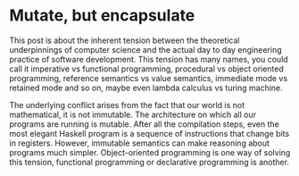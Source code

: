 # Mutate, but encapsulate

This post is about the inherent tension between the theoretical underpinnings of computer science and the actual day to day engineering practice of software development. This tension has many names, you could call it imperative vs functional programming, procedural vs object oriented programming, reference semantics vs value semantics, immediate mode vs retained mode and so on, maybe even lambda calculus vs turing machine.

The underlying conflict arises from the fact that our world is not mathematical, it is not immutable. The architecture on which all our programs are running is mutable. After all the compilation steps, even the most elegant Haskell program is a sequence of instructions that change bits in registers. However, immutable semantics can make reasoning about programs much simpler. Object-oriented programming is one way of solving this tension, functional programming or declarative programming is another. 



